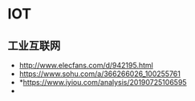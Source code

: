 # IOT

## 工业互联网
- http://www.elecfans.com/d/942195.html
- https://www.sohu.com/a/366266026_100255761
- *https://www.iyiou.com/analysis/20190725106595
- 
